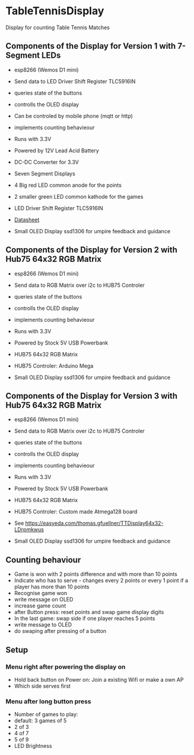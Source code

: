 # TableTennisDisplay
Display for counting Table Tennis Matches

## Components of the Display for Version 1 with 7-Segment LEDs

* esp8266 (Wemos D1 mini)
 * Send data to LED Driver Shift Register TLC5916IN 
 * queries state of the buttons
 * controlls the OLED display
 * Can be controled by mobile phone (mqtt or http)
 * implements counting behavieour
 * Runs with 3.3V

* Powered by 12V Lead Acid Battery

* DC-DC Converter for 3.3V

* Seven Segment Displays
 * 4 Big red LED common anode for the points
 * 2 smaller green LED common kathode for the games

* LED Driver Shift Register TLC5916IN 
 * [Datasheet](http://docs-europe.electrocomponents.com/webdocs/12f7/0900766b812f7b59.pdf)

* Small OLED Display ssd1306 for umpire feedback and guidance

## Components of the Display for Version 2 with Hub75 64x32 RGB Matrix

* esp8266 (Wemos D1 mini)
 * Send data to RGB Matrix over i2c to HUB75 Controler
 * queries state of the buttons
 * controlls the OLED display
 * implements counting behavieour
 * Runs with 3.3V

* Powered by Stock 5V USB Powerbank

* HUB75 64x32 RGB Matrix

* HUB75 Controler: Arduino Mega

* Small OLED Display ssd1306 for umpire feedback and guidance

## Components of the Display for Version 3 with Hub75 64x32 RGB Matrix

* esp8266 (Wemos D1 mini)
 * Send data to RGB Matrix over i2c to HUB75 Controler
 * queries state of the buttons
 * controlls the OLED display
 * implements counting behavieour
 * Runs with 3.3V

* Powered by Stock 5V USB Powerbank

* HUB75 64x32 RGB Matrix

* HUB75 Controler: Custom made Atmega128 board
 * See https://easyeda.com/thomas.gfuellner/TTDisplay64x32-LDrpmkwus

* Small OLED Display ssd1306 for umpire feedback and guidance

## Counting behaviour

* Game is won with 2 points difference and with more than 10 points
* Indicate who has to serve - changes every 2 points or every 1 point if a player has more than 10 points
* Recognise game won
 * write message on OLED
 * increase game count
 * after Button press: reset points and swap game display digits
* In the last game: swap side if one player reaches 5 points
 * write message to OLED
 * do swaping after pressing of a button 

## Setup
### Menu right after powering the display on

* Hold back button on Power on: Join a existing Wifi or make a own AP
* Which side serves first

### Menu after long button press
* Number of games to play:
 * default: 3 games of 5
 * 2 of 3
 * 4 of 7
 * 5 of 9
* LED Brightness
